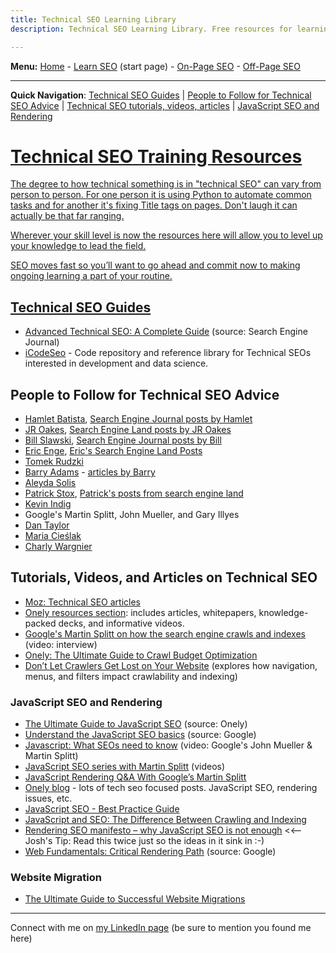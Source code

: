```yaml
---
title: Technical SEO Learning Library
description: Technical SEO Learning Library. Free resources for learning the technical side of search engine optimization. Get started now to begin enhancing your skills!

---
```


<b>Menu:</b> <a href="/">Home</a> - <a href="learn-seo.html">Learn SEO</a> (start page) - <a href="on-page-seo.html">On-Page SEO</a> - <a href="off-page-seo.html">Off-Page SEO</a>
<hr>
<strong>Quick Navigation</strong>: <a href="#technical-seo-guides">Technical SEO Guides</a> | <a href="#technical-seo-experts">People to Follow for Technical SEO Advice</a> | <a href="#technical-seo-tutorials-articles-videos">Technical SEO tutorials, videos, articles</a> | <a href="#javascript-seo-rendering">JavaScript SEO and Rendering

<h1>Technical SEO Training Resources</h1>

The degree to how technical something is in "technical SEO" can vary from person to person. For one person it is using Python to automate common tasks and for another it's fixing Title tags on pages. Don't laugh it can actually be that far ranging.
 
Wherever your skill level is now the resources here will allow you to level up your knowledge to lead the field. 

SEO moves fast so you’ll want to go ahead and commit now to making ongoing learning a part of your routine.

<h2 id="technical-seo-guides">Technical SEO Guides</h2>

* <a href="https://www.searchenginejournal.com/technical-seo/">Advanced Technical SEO: A Complete Guide</a> (source: Search Engine Journal)
* <a href="https://i.codeseo.dev/">iCodeSeo</a> - Code repository and reference library for Technical SEOs interested in development and data science.

<h2 id="technical-seo-experts">People to Follow for Technical SEO Advice</h2>

* <a href="https://twitter.com/hamletbatista">Hamlet Batista</a>, <a href="https://www.searchenginejournal.com/author/hamlet-batista/">Search Engine Journal posts by Hamlet</a>
* <a href="https://github.com/jroakes?tab=repositories">JR Oakes</a>, <a href="https://searchengineland.com/author/jr-oakes">Search Engine Land posts by JR Oakes</a>
* <a href="https://www.linkedin.com/in/slawski/">Bill Slawski</a>, <a href="https://www.searchenginejournal.com/author/bill-slawski/">Search Engine Journal posts by Bill</a>
* <a href="https://www.youtube.com/user/stonetemplecons">Eric Enge</a>, <a href="https://searchengineland.com/author/eric-enge">Eric's Search Engine Land Posts</a>
* <a href="https://twitter.com/TomekRudzki">Tomek Rudzki</a> 
* <a href="https://www.linkedin.com/in/barryadams/">Barry Adams</a> - <a href="https://searchengineland.com/author/barry-adams">articles by Barry</a>
* <a href="https://www.aleydasolis.com/en/blog/">Aleyda Solis</a>
* <a href="https://twitter.com/patrickstox">Patrick Stox</a>, <a href="https://searchengineland.com/author/patrick-stox">Patrick's posts from search engine land</a>
* <a href="https://twitter.com/Kevin_Indig">Kevin Indig</a>
* Google's Martin Splitt, John Mueller, and Gary Illyes
* <a href="https://dantaylor.online/blog/">Dan Taylor</a>
* <a href="https://twitter.com/McCieslak">Maria Cieślak</a>
* <a href="https://github.com/CharlyWargnier">Charly Wargnier</a>


 <h2 id="technical-seo-tutorials-articles-videos"> Tutorials, Videos, and Articles on Technical SEO</h2>
 
 * <a href="https://moz.com/blog/category/technical-seo">Moz: Technical SEO articles</a>
 * <a href="https://www.onely.com/resources/">Onely resources section</a>: includes articles, whitepapers, knowledge-packed decks, and informative videos.
 * <a href="https://youtu.be/7J-8Y529-WE">Google's Martin Splitt on how the search engine crawls and indexes</a> (video: interview)
 * <a href="https://www.onely.com/blog/ultimate-guide-crawl-budget/">Onely: The Ultimate Guide to Crawl Budget Optimization</a>
 * <a href="https://www.onely.com/blog/dont-let-robots-get-lost-on-your-website/">Don’t Let Crawlers Get Lost on Your Website</a> (explores how navigation, menus, and filters impact crawlability and indexing)

 
 <h3 id="javascript-seo-rendering">JavaScript SEO and Rendering </h3>
 
 * <a href="https://www.onely.com/blog/ultimate-guide-javascript-seo/">The Ultimate Guide to JavaScript SEO</a> (source: Onely)
 * <a href="https://developers.google.com/search/docs/guides/javascript-seo-basics">Understand the JavaScript SEO basics</a> (source: Google)
 * <a href="https://youtu.be/GdCBkX5mm2U">Javascript: What SEOs need to know</a> (video: Google's John Mueller & Martin Splitt)
 * <a href="https://www.youtube.com/playlist?list=PLKoqnv2vTMUPOalM1zuWDP9OQl851WMM9">JavaScript SEO series with Martin Splitt</a> (videos)
 * <a href="https://www.botify.com/blog/martin-splitt-javascript-rendering">JavaScript Rendering Q&A With Google’s Martin Splitt</a>
 * <a href="https://www.onely.com/blog/">Onely blog</a> - lots of tech seo focused posts. JavaScript SEO, rendering issues, etc.
 * <a href="https://en.ryte.com/magazine/javascript-and-seo-best-practice-guide">JavaScript SEO - Best Practice Guide</a>
 * <a href="https://www.stateofdigital.com/javascript-seo-crawling-indexing/">JavaScript and SEO: The Difference Between Crawling and Indexing</a>
 * <a href="https://www.onely.com/blog/rendering-seo-manifesto/">Rendering SEO manifesto – why JavaScript SEO is not enough</a> <<-- Josh's Tip: Read this twice just so the ideas in it sink in :-)
 * <a href="https://developers.google.com/web/fundamentals/performance/critical-rendering-path">Web Fundamentals: Critical Rendering Path</a> (source: Google)
 
 <h3>Website Migration </h3>
 
* <a href="https://www.contentkingapp.com/academy/website-migrations/">The Ultimate Guide to Successful Website Migrations</a>
 
<hr>
Connect with me on <a href="https://www.linkedin.com/in/joshhinds">my LinkedIn page</a> (be sure to mention you found me here)

